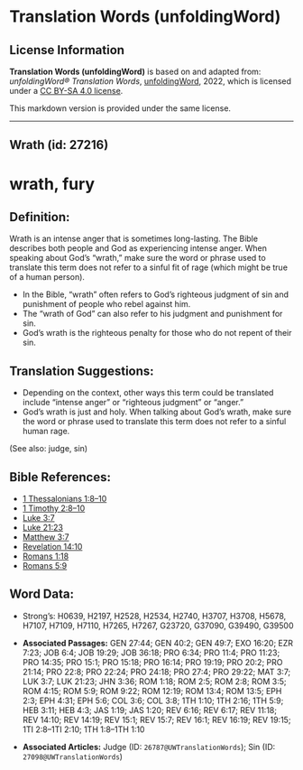 # Translation Words (unfoldingWord)

## License Information

**Translation Words (unfoldingWord)** is based on and adapted from: _unfoldingWord® Translation Words_, [unfoldingWord](https://unfoldingword.org/utw), 2022, which is licensed under a [CC BY-SA 4.0 license](https://creativecommons.org/licenses/by-sa/4.0/legalcode.en).

This markdown version is provided under the same license.



--------------------------------

## Wrath (id: 27216)

wrath, fury
===========

Definition:
-----------

Wrath is an intense anger that is sometimes long\-lasting. The Bible describes both people and God as experiencing intense anger. When speaking about God’s “wrath,” make sure the word or phrase used to translate this term does not refer to a sinful fit of rage (which might be true of a human person).

* In the Bible, “wrath” often refers to God’s righteous judgment of sin and punishment of people who rebel against him.
* The “wrath of God” can also refer to his judgment and punishment for sin.
* God’s wrath is the righteous penalty for those who do not repent of their sin.

Translation Suggestions:
------------------------

* Depending on the context, other ways this term could be translated include “intense anger” or “righteous judgment” or “anger.”
* God’s wrath is just and holy. When talking about God’s wrath, make sure the word or phrase used to translate this term does not refer to a sinful human rage.

(See also: judge, sin)

Bible References:
-----------------

* [1 Thessalonians 1:8–10](https://ref.ly/1Thess1:8-1Thess1:10)
* [1 Timothy 2:8–10](https://ref.ly/1Tim2:8-1Tim2:10)
* [Luke 3:7](https://ref.ly/Luke3:7)
* [Luke 21:23](https://ref.ly/Luke21:23)
* [Matthew 3:7](https://ref.ly/Matt3:7)
* [Revelation 14:10](https://ref.ly/Rev14:10)
* [Romans 1:18](https://ref.ly/Rom1:18)
* [Romans 5:9](https://ref.ly/Rom5:9)

Word Data:
----------

* Strong’s: H0639, H2197, H2528, H2534, H2740, H3707, H3708, H5678, H7107, H7109, H7110, H7265, H7267, G23720, G37090, G39490, G39500

* **Associated Passages:** GEN 27:44; GEN 40:2; GEN 49:7; EXO 16:20; EZR 7:23; JOB 6:4; JOB 19:29; JOB 36:18; PRO 6:34; PRO 11:4; PRO 11:23; PRO 14:35; PRO 15:1; PRO 15:18; PRO 16:14; PRO 19:19; PRO 20:2; PRO 21:14; PRO 22:8; PRO 22:24; PRO 24:18; PRO 27:4; PRO 29:22; MAT 3:7; LUK 3:7; LUK 21:23; JHN 3:36; ROM 1:18; ROM 2:5; ROM 2:8; ROM 3:5; ROM 4:15; ROM 5:9; ROM 9:22; ROM 12:19; ROM 13:4; ROM 13:5; EPH 2:3; EPH 4:31; EPH 5:6; COL 3:6; COL 3:8; 1TH 1:10; 1TH 2:16; 1TH 5:9; HEB 3:11; HEB 4:3; JAS 1:19; JAS 1:20; REV 6:16; REV 6:17; REV 11:18; REV 14:10; REV 14:19; REV 15:1; REV 15:7; REV 16:1; REV 16:19; REV 19:15; 1TI 2:8–1TI 2:10; 1TH 1:8–1TH 1:10
* **Associated Articles:** Judge (ID: `26787@UWTranslationWords`); Sin (ID: `27098@UWTranslationWords`)

